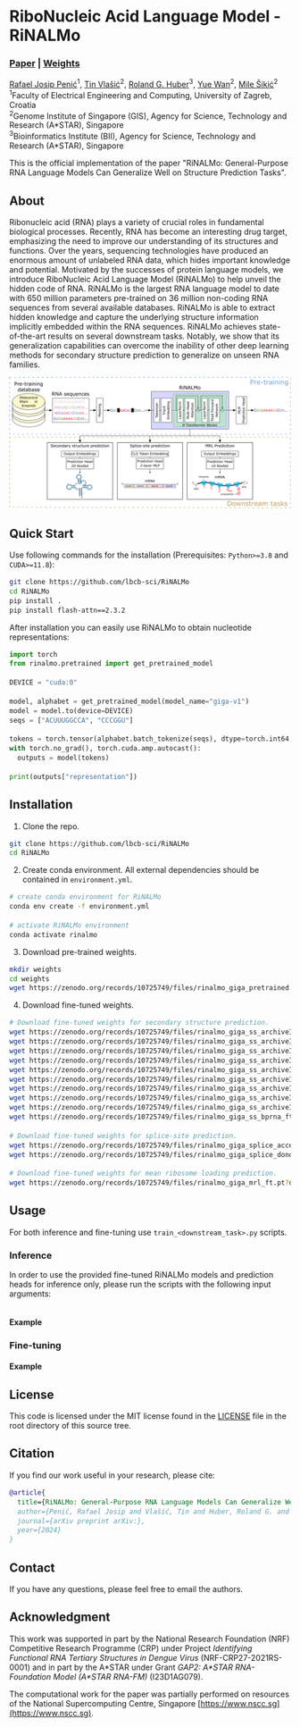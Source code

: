 # RiboNucleic Acid Language Model - RiNALMo

### [Paper](https://arxiv.org/abs/2106.00404) | [Weights](https://zenodo.org/records/10725749)

[Rafael Josip Penić](https://www.fer.unizg.hr/en/rafael_josip.penic)<sup>1</sup>,
[Tin Vlašić](https://sites.google.com/view/tinvlasic)<sup>2</sup>,
[Roland G. Huber](https://web.bii.a-star.edu.sg/~rghuber/index.html)<sup>3</sup>,
[Yue Wan](https://www.a-star.edu.sg/gis/our-people/faculty-staff/members/yue-wan)<sup>2</sup>,
[Mile Šikić](https://www.a-star.edu.sg/gis/our-people/faculty-staff/members/mile-sikic)<sup>2</sup>
<br>
<sup>1</sup>Faculty of Electrical Engineering and Computing, University of Zagreb, Croatia <br>
<sup>2</sup>Genome Institute of Singapore (GIS), Agency for Science, Technology and Research (A\*STAR), Singapore <br>
<sup>3</sup>Bioinformatics Institute (BII), Agency for Science, Technology and Research (A\*STAR), Singapore

This is the official implementation of the paper "RiNALMo: General-Purpose RNA Language Models Can Generalize Well on Structure Prediction Tasks".

## About
Ribonucleic acid (RNA) plays a variety of crucial roles in fundamental biological processes. Recently, RNA has become an interesting drug target, emphasizing the need to improve our understanding of its structures and functions. Over the years, sequencing technologies have produced an enormous amount of unlabeled RNA data, which hides important knowledge and potential. Motivated by the successes of protein language models, we introduce RiboNucleic Acid Language Model (RiNALMo) to help unveil the hidden code of RNA. RiNALMo is the largest RNA language model to date with 650 million parameters pre-trained on 36 million non-coding RNA sequences from several available databases. RiNALMo is able to extract hidden knowledge and capture the underlying structure information implicitly embedded within the RNA sequences. RiNALMo achieves state-of-the-art results on several downstream tasks. Notably, we show that its generalization capabilities can overcome the inability of other deep learning methods for secondary structure prediction to generalize on unseen RNA families.

 <img src="./imgs/rinalmo_3.png" width="1000">

## Quick Start
Use following commands for the installation (Prerequisites: ```Python>=3.8``` and ```CUDA>=11.8```):
```bash
git clone https://github.com/lbcb-sci/RiNALMo
cd RiNALMo
pip install .
pip install flash-attn==2.3.2
```

After installation you can easily use RiNALMo to obtain nucleotide representations:
```python
import torch
from rinalmo.pretrained import get_pretrained_model

DEVICE = "cuda:0"

model, alphabet = get_pretrained_model(model_name="giga-v1")
model = model.to(device=DEVICE)
seqs = ["ACUUUGGCCA", "CCCGGU"]

tokens = torch.tensor(alphabet.batch_tokenize(seqs), dtype=torch.int64, device=DEVICE)
with torch.no_grad(), torch.cuda.amp.autocast():
  outputs = model(tokens)

print(outputs["representation"])
```

## Installation
1. Clone the repo.
```bash
git clone https://github.com/lbcb-sci/RiNALMo
cd RiNALMo
```
2. Create conda environment. All external dependencies should be contained in ```environment.yml```.
```bash
# create conda environment for RiNALMo
conda env create -f environment.yml

# activate RiNALMo environment
conda activate rinalmo
```
3. Download pre-trained weights.
```bash
mkdir weights
cd weights
wget https://zenodo.org/records/10725749/files/rinalmo_giga_pretrained.pt?download=1
```   
4. Download fine-tuned weights.
```bash
# Download fine-tuned weights for secondary structure prediction.
wget https://zenodo.org/records/10725749/files/rinalmo_giga_ss_archiveII-16s_ft.pt?download=1
wget https://zenodo.org/records/10725749/files/rinalmo_giga_ss_archiveII-23s_ft.pt?download=1
wget https://zenodo.org/records/10725749/files/rinalmo_giga_ss_archiveII-5s_ft.pt?download=1
wget https://zenodo.org/records/10725749/files/rinalmo_giga_ss_archiveII-srp_ft.pt?download=1
wget https://zenodo.org/records/10725749/files/rinalmo_giga_ss_archiveII-grp1_ft.pt?download=1
wget https://zenodo.org/records/10725749/files/rinalmo_giga_ss_archiveII-telomerase_ft.pt?download=1
wget https://zenodo.org/records/10725749/files/rinalmo_giga_ss_archiveII-tmRNA_ft.pt?download=1
wget https://zenodo.org/records/10725749/files/rinalmo_giga_ss_archiveII-tRNA_ft.pt?download=1
wget https://zenodo.org/records/10725749/files/rinalmo_giga_ss_archiveII-RNaseP_ft.pt?download=1
wget https://zenodo.org/records/10725749/files/rinalmo_giga_ss_bprna_ft.pt?download=1

# Download fine-tuned weights for splice-site prediction.
wget https://zenodo.org/records/10725749/files/rinalmo_giga_splice_acceptor_ft.pt?download=1
wget https://zenodo.org/records/10725749/files/rinalmo_giga_splice_donor_ft.pt?download=1

# Download fine-tuned weights for mean ribosome loading prediction.
wget https://zenodo.org/records/10725749/files/rinalmo_giga_mrl_ft.pt?download=1
``` 

## Usage
For both inference and fine-tuning use ```train_<downstream_task>.py``` scripts.

### Inference
In order to use the provided fine-tuned RiNALMo models and prediction heads for inference only, please run the scripts with the following input arguments:
```bash

```

#### Example

### Fine-tuning

#### Example


## License
This code is licensed under the MIT license found in the [LICENSE](./LICENSE) file
in the root directory of this source tree.

## Citation
If you find our work useful in your research, please cite:
```bibtex
@article{
  title={RiNALMo: General-Purpose RNA Language Models Can Generalize Well on Structure Prediction Tasks},
  author={Penić, Rafael Josip and Vlašić, Tin and Huber, Roland G. and Wan, Yue and Šikić, Mile},
  journal={arXiv preprint arXiv:},
  year={2024}
}
```

## Contact
If you have any questions, please feel free to email the authors.

## Acknowledgment
This work was supported in part by the National Research Foundation (NRF) Competitive Research Programme (CRP) under Project _Identifying Functional RNA Tertiary Structures in Dengue Virus_ (NRF-CRP27-2021RS-0001) and in part by the A\*STAR under Grant _GAP2: A\*STAR RNA-Foundation Model (A\*STAR RNA-FM)_ (I23D1AG079).

The computational work for the paper was partially performed on resources of the National Supercomputing Centre, Singapore [https://www.nscc.sg](https://www.nscc.sg).

